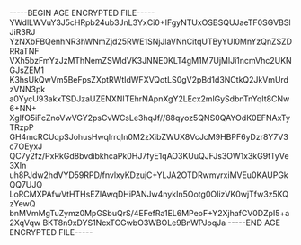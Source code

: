 -----BEGIN AGE ENCRYPTED FILE-----
YWdlLWVuY3J5cHRpb24ub3JnL3YxCi0+IFgyNTUxOSBSQUJaeTF0SGVBSlJiR3RJ
YzNXbFBQenhNR3hWNmZjd25RWE1SNjJlaVNnCitqUTByYUl0MnYzQnZSZDRRaTNF
VXh5bzFmYzJzMThNemZSWldVK3JNNE0KLT4gM1M7UjMlJi1ncmVhc2UKNGJsZEM1
K3hsUkQwVm5BeFpsZXptRWtIdWFXVQotLS0gV2pBd1d3NCtkQ2JkVmUrdzVNN3pk
a0YycU93akxTSDJzaUZENXNITEhrNApnXgY2LEcx2mlGySdbnTnYqIt8CNw6+NN+
XgIfO5iFcZnoVwVGY2psCvWCsLe3hqJf//88qyoz5QNS0QAYOdK0EFNAxTyTRzpP
GH4mcRCUqpSJohusHwqlrrqIn0M2zXibZWUX8VcJcM9HBPF6yDzr8Y7V3c7OEyxJ
QC7y2fz/PxRkGd8bvdibkhcaPk0HJ7fyE1qAO3KUuQJFJs3OW1x3kG9tTyVe3XIn
uh8PJdw2hdVYD59RPD/fnvlxyKDzujC+YLJA2OTDRwmyrxiMVEu0KAUPGkQQ7UJQ
LoRCMXPAfwVtHTHsEZlAwqDHiPANJw4nykIn5Ootg0OIizVK0wjTfw3z5KQzYewQ
bnMVmMgTuZymz0MpGSbuQrS/4EFefRa1EL6MPeoF+Y2XjhafCV0DZpI5+a2XqVqw
BKT8n9xDYS1NcxTCGwbO3WBOLe9BnWPJoqJa
-----END AGE ENCRYPTED FILE-----
